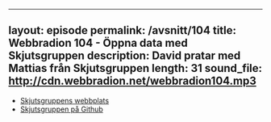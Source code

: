  ---
layout: episode
permalink: /avsnitt/104
title: Webbradion 104 - Öppna data med Skjutsgruppen
description: David pratar med Mattias från Skjutsgruppen
length: 31
sound_file: http://cdn.webbradion.net/webbradion104.mp3
---

* [Skjutsgruppens webbplats](http://www.skjutsgruppen.nu/)
* [Skjutsgruppen på Github](https://github.com/Skjutsgruppen)
